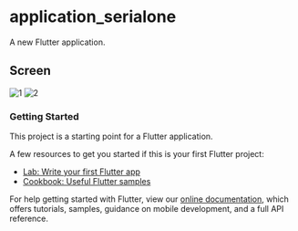 # application_serialone

A new Flutter application.

## Screen
![1](https://user-images.githubusercontent.com/65519308/97173686-03c03100-17a2-11eb-9763-7ff8d839444f.png)
![2](https://user-images.githubusercontent.com/65519308/97173697-0589f480-17a2-11eb-92a4-90036cba03bd.png)


### Getting Started

This project is a starting point for a Flutter application.

A few resources to get you started if this is your first Flutter project:

- [Lab: Write your first Flutter app](https://flutter.dev/docs/get-started/codelab)
- [Cookbook: Useful Flutter samples](https://flutter.dev/docs/cookbook)

For help getting started with Flutter, view our
[online documentation](https://flutter.dev/docs), which offers tutorials,
samples, guidance on mobile development, and a full API reference.
